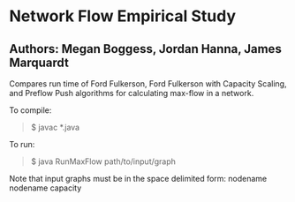 Network Flow Empirical Study
=========
Authors: Megan Boggess, Jordan Hanna, James Marquardt
---------
Compares run time of Ford Fulkerson, Ford Fulkerson with Capacity Scaling, and Preflow Push algorithms for calculating max-flow in a network.

To compile:
> $ javac *.java

To run:
> $ java RunMaxFlow path/to/input/graph

Note that input graphs must be in the space delimited form:
nodename nodename capacity
